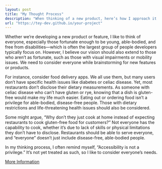 ```yaml
---
layout: post
title: "My Thought Process"
description: "When thinking of a new product, here’s how I approach it."
url: "https://tey-dev.github.io/your-project"
---
```

Whether we’re developing a new product or feature, I like to think of everyone, especially those fortunate enough to be young, able-bodied, and free from disabilities—which is often the largest group of people developers typically focus on. However, I believe our vision should also extend to those who aren’t as fortunate, such as those with visual impairments or mobility issues. We need to consider everyone while brainstorming for new features or products.

For instance, consider food delivery apps. We all use them, but many users don’t have specific health issues like diabetes or celiac disease. Yet, most restaurants don’t disclose their dietary measurements. As someone with celiac disease who can’t have gluten or rye, knowing that a dish is gluten-free would make my life much easier. Eating out or ordering food isn’t a privilege for able-bodied, disease-free people. Those with dietary restrictions and life-threatening health issues should also be considered.

Some might argue, “Why don’t they just cook at home instead of expecting restaurants to cook gluten-free food for customers?” Not everyone has the capability to cook, whether it’s due to lack of skills or physical limitations they don’t have to disclose. Restaurants should be able to serve everyone, and “everyone” doesn’t just include disease-free, able-bodied people.

In my thinking process, I often remind myself, “Accessibility is not a privilege.” It’s not yet treated as such, so I like to consider everyone’s needs.

<a href="https://www.health.com/three-ultra-processed-foods-to-limit-8771908">More Information</a>
